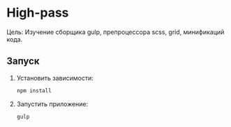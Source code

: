 # High-pass

Цель: Изучение сборщика gulp, препроцессора scss, grid, минификаций кода.

## Запуск

1. Установить зависимости:

    ```bash
    npm install
    ```

2. Запустить приложение:

    ```bash
    gulp
    ```
